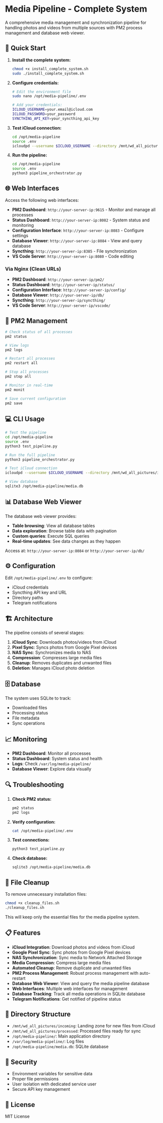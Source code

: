 # Media Pipeline - Complete System

A comprehensive media management and synchronization pipeline for handling photos and videos from multiple sources with PM2 process management and database web viewer.

## 🚀 Quick Start

1. **Install the complete system:**
   ```bash
   chmod +x install_complete_system.sh
   sudo ./install_complete_system.sh
   ```

2. **Configure credentials:**
   ```bash
   # Edit the environment file
   sudo nano /opt/media-pipeline/.env
   
   # Add your credentials:
   ICLOUD_USERNAME=your.email@icloud.com
   ICLOUD_PASSWORD=your_password
   SYNCTHING_API_KEY=your_syncthing_api_key
   ```

3. **Test iCloud connection:**
   ```bash
   cd /opt/media-pipeline
   source .env
   icloudpd --username $ICLOUD_USERNAME --directory /mnt/wd_all_pictures/incoming --download-only --recent 5
   ```

4. **Run the pipeline:**
   ```bash
   cd /opt/media-pipeline
   source .env
   python3 pipeline_orchestrator.py
   ```

## 🌐 Web Interfaces

Access the following web interfaces:

- **PM2 Dashboard**: `http://your-server-ip:9615` - Monitor and manage all processes
- **Status Dashboard**: `http://your-server-ip:8082` - System status and monitoring
- **Configuration Interface**: `http://your-server-ip:8083` - Configure settings
- **Database Viewer**: `http://your-server-ip:8084` - View and query database
- **Syncthing**: `http://your-server-ip:8385` - File synchronization
- **VS Code Server**: `http://your-server-ip:8080` - Code editing

### Via Nginx (Clean URLs)

- **PM2 Dashboard**: `http://your-server-ip/pm2/`
- **Status Dashboard**: `http://your-server-ip/status/`
- **Configuration Interface**: `http://your-server-ip/config/`
- **Database Viewer**: `http://your-server-ip/db/`
- **Syncthing**: `http://your-server-ip/syncthing/`
- **VS Code Server**: `http://your-server-ip/vscode/`

## 🔧 PM2 Management

```bash
# Check status of all processes
pm2 status

# View logs
pm2 logs

# Restart all processes
pm2 restart all

# Stop all processes
pm2 stop all

# Monitor in real-time
pm2 monit

# Save current configuration
pm2 save
```

## 💻 CLI Usage

```bash
# Test the pipeline
cd /opt/media-pipeline
source .env
python3 test_pipeline.py

# Run the full pipeline
python3 pipeline_orchestrator.py

# Test iCloud connection
icloudpd --username $ICLOUD_USERNAME --directory /mnt/wd_all_pictures/incoming --download-only --recent 5

# View database
sqlite3 /opt/media-pipeline/media.db
```

## 📊 Database Web Viewer

The database web viewer provides:
- **Table browsing**: View all database tables
- **Data exploration**: Browse table data with pagination
- **Custom queries**: Execute SQL queries
- **Real-time updates**: See data changes as they happen

Access at: `http://your-server-ip:8084` or `http://your-server-ip/db/`

## ⚙️ Configuration

Edit `/opt/media-pipeline/.env` to configure:
- iCloud credentials
- Syncthing API key and URL
- Directory paths
- Telegram notifications

## 🏗️ Architecture

The pipeline consists of several stages:

1. **iCloud Sync**: Downloads photos/videos from iCloud
2. **Pixel Sync**: Syncs photos from Google Pixel devices
3. **NAS Sync**: Synchronizes media to NAS
4. **Compression**: Compresses large media files
5. **Cleanup**: Removes duplicates and unwanted files
6. **Deletion**: Manages iCloud photo deletion

## 🗄️ Database

The system uses SQLite to track:
- Downloaded files
- Processing status
- File metadata
- Sync operations

## 📈 Monitoring

- **PM2 Dashboard**: Monitor all processes
- **Status Dashboard**: System status and health
- **Logs**: Check `/var/log/media-pipeline/`
- **Database Viewer**: Explore data visually

## 🔍 Troubleshooting

1. **Check PM2 status:**
   ```bash
   pm2 status
   pm2 logs
   ```

2. **Verify configuration:**
   ```bash
   cat /opt/media-pipeline/.env
   ```

3. **Test connections:**
   ```bash
   python3 test_pipeline.py
   ```

4. **Check database:**
   ```bash
   sqlite3 /opt/media-pipeline/media.db
   ```

## 🧹 File Cleanup

To remove unnecessary installation files:

```bash
chmod +x cleanup_files.sh
./cleanup_files.sh
```

This will keep only the essential files for the media pipeline system.

## 📋 Features

- **iCloud Integration**: Download photos and videos from iCloud
- **Google Pixel Sync**: Sync photos from Google Pixel devices
- **NAS Synchronization**: Sync media to Network Attached Storage
- **Media Compression**: Compress large media files
- **Automated Cleanup**: Remove duplicate and unwanted files
- **PM2 Process Management**: Robust process management with auto-restart
- **Database Web Viewer**: View and query the media pipeline database
- **Web Interfaces**: Multiple web interfaces for management
- **Database Tracking**: Track all media operations in SQLite database
- **Telegram Notifications**: Get notified of pipeline status

## 📁 Directory Structure

- `/mnt/wd_all_pictures/incoming`: Landing zone for new files from iCloud
- `/mnt/wd_all_pictures/processed`: Processed files ready for sync
- `/opt/media-pipeline/`: Main application directory
- `/var/log/media-pipeline/`: Log files
- `/opt/media-pipeline/media.db`: SQLite database

## 🔐 Security

- Environment variables for sensitive data
- Proper file permissions
- User isolation with dedicated service user
- Secure API key management

## 📝 License

MIT License
